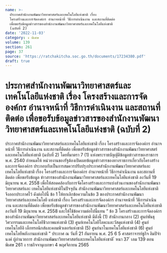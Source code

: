 ```yaml
---
name: >-
  ประกาศสํานักงานพัฒนาวิทยาศาสตร์และเทคโนโลยีแห่งชาติ เรื่อง
  โครงสร้างและการจัดองค์กร อํานาจหน้าที่ วิธีการดําเนินงาน และสถานที่ติดต่อ
  เพื่อขอรับข้อมูลข่าวสารของสํานักงานพัฒนาวิทยาศาสตร์และเทคโนโลยีแห่งชาติ 
  (ฉบับที่ 2)
date: '2022-11-03'
category: ง พิเศษ
volume: 139
section: 261
page: 37
source: 'https://ratchakitcha.soc.go.th/documents/17234380.pdf'
draft: true
---
```


# ประกาศสํานักงานพัฒนาวิทยาศาสตร์และเทคโนโลยีแห่งชาติ เรื่อง โครงสร้างและการจัดองค์กร อํานาจหน้าที่ วิธีการดําเนินงาน และสถานที่ติดต่อ เพื่อขอรับข้อมูลข่าวสารของสํานักงานพัฒนาวิทยาศาสตร์และเทคโนโลยีแห่งชาติ  (ฉบับที่ 2)

ประกาศสํานักงานพัฒนาวิทยาศาสตร์และเทคโนโลยีแห่งชาติ เรื่อง โครงสร้างและการจัดองค์กร อํานาจหน้าที่ วิธีการดําเนินงาน และสถานที่ติดต่อ เพื่อขอรับข้อมูลข่าวสารของสํานักงานพัฒนาวิทยาศาสตร์และเทคโนโลยีแห่งชาติ (ฉบับที่ 2) โดยที่มาตรา 7 (1) แห่งพระราชบัญญัติข้อมูลข่าวสารของราชการ พ.ศ. 2540 กําหนดให้ หน่วยงานของรัฐต้องเปิดเผยข้อมูลข่าวสารของทางราชการเกี่ยวกับโครงสร้าง และการจัดองค์กร ประกอบกับเป็นการสมควรปรับปรุงประกาศสํานักงานพัฒนาวิทยาศาสตร์และเทคโนโลยีแห่งชาติ เรื่อง โครงสร้างและการจัดองค์กร อํานาจหน้าที่ วิธีการดําเนินงาน และสถานที่ติดต่อ เพื่อขอรับข้อมูล ข่าวสารของสํานักงานพัฒนาวิทยาศาสตร์และเทคโนโลยีแห่งชาติ ลงวันที่ 19 มิถุนายน พ.ศ. 2558 เพื่อให้สอดคล้องกับการจัดโครงสร้างและการแบ่งส่วนงานของสํานักงานพัฒนาวิทยาศาสตร์และ เทคโนโลยีแห่งชาติในปัจจุบัน สํานักงานพัฒนาวิทยาศาสตร์และเทคโนโลยีแห่งชาติ จึงออกประกาศไว้ ดังต่อไปนี้ ข้อ 1 ให้ยกเลิกข้อความในข้อ 3 ของประกาศสํานักงานพัฒนาวิทยาศาสตร์และเทคโนโลยี แห่งชาติ เรื่อง โครงสร้างและการจัดองค์กร อํานาจหน้าที่ วิธีการดําเนินงาน และสถานที่ติดต่อ เพื่อขอรับข้อมูลข่าวสารของสํานักงานพัฒนาวิทยาศาสตร์และเทคโนโลยีแห่งชาติ ลงวันที่ 19 มิถุนายน พ.ศ. 2558 และให้ใช้ข้อความต่อไปนี้แทน “ ข้อ 3 โครงสร้างและการจัดองค์กรของสํานักงานพัฒนาวิทยาศาสตร์และเทคโนโลยีแห่งชาติ มีดังนี้ (1) สํานักงานกลาง (2) ศูนย์พันธุวิศวกรรมและเทคโนโลยีชีวภาพแห่งชาติ (3) ศูนย์เทคโนโลยีโลหะและวัสดุแห่งชาติ (4) ศูนย์เทคโนโลยีอิ เล็กทรอนิกส์และคอมพิวเตอร์แห่งชาติ (5) ศูนย์นาโนเทคโนโลยีแห่งชาติ (6) ศูนย์เทคโนโลยีพลังงานแห่งชาติ ” ประกาศ ณ วันที่ 21 กันยายน พ.ศ. 25 6 5 ศาสตราจารย์ชูกิจ ลิมปิจํานงค์ ผู้อํานวยการ สํานักงานพัฒนาวิทยาศาสตร์และเทคโนโลยีแห่งชาติ ้ หนา 37 ่ เลม 139 ตอนพิเศษ 261 ง ราชกิจจานุเบกษา 4 พฤศจิกายน 2565

